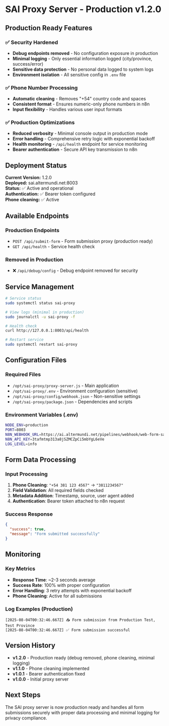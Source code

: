 # SAI Proxy Server - Production v1.2.0

## Production Ready Features

### ✅ Security Hardened
- **Debug endpoints removed** - No configuration exposure in production
- **Minimal logging** - Only essential information logged (city/province, success/error)
- **Sensitive data protection** - No personal data logged to system logs
- **Environment isolation** - All sensitive config in `.env` file

### ✅ Phone Number Processing
- **Automatic cleaning** - Removes "+54" country code and spaces
- **Consistent format** - Ensures numeric-only phone numbers in n8n
- **Input flexibility** - Handles various user input formats

### ✅ Production Optimizations
- **Reduced verbosity** - Minimal console output in production mode
- **Error handling** - Comprehensive retry logic with exponential backoff
- **Health monitoring** - `/api/health` endpoint for service monitoring
- **Bearer authentication** - Secure API key transmission to n8n

## Deployment Status

**Current Version:** 1.2.0  
**Deployed:** sai.altermundi.net:8003  
**Status:** ✅ Active and operational  
**Authentication:** ✅ Bearer token configured  
**Phone cleaning:** ✅ Active  

## Available Endpoints

### Production Endpoints
- `POST /api/submit-form` - Form submission proxy (production ready)
- `GET /api/health` - Service health check

### Removed in Production
- ❌ `/api/debug/config` - Debug endpoint removed for security

## Service Management

```bash
# Service status
sudo systemctl status sai-proxy

# View logs (minimal in production)
sudo journalctl -u sai-proxy -f

# Health check
curl http://127.0.0.1:8003/api/health

# Restart service
sudo systemctl restart sai-proxy
```

## Configuration Files

### Required Files
- `/opt/sai-proxy/proxy-server.js` - Main application
- `/opt/sai-proxy/.env` - Environment configuration (sensitive)
- `/opt/sai-proxy/config/webhook.json` - Non-sensitive settings
- `/opt/sai-proxy/package.json` - Dependencies and scripts

### Environment Variables (.env)
```bash
NODE_ENV=production
PORT=8003
N8N_WEBHOOK_URL=https://ai.altermundi.net/pipelines/webhook/web-form-sai
N8N_API_KEY=3tafmtmp313a8jSZMCZpCi5mbYgL6eVe
LOG_LEVEL=info
```

## Form Data Processing

### Input Processing
1. **Phone Cleaning**: `"+54 381 123 4567"` → `"3811234567"`
2. **Field Validation**: All required fields checked
3. **Metadata Addition**: Timestamp, source, user agent added
4. **Authentication**: Bearer token attached to n8n request

### Success Response
```json
{
  "success": true,
  "message": "Form submitted successfully"
}
```

## Monitoring

### Key Metrics
- **Response Time**: ~2-3 seconds average
- **Success Rate**: 100% with proper configuration  
- **Error Handling**: 3 retry attempts with exponential backoff
- **Phone Cleaning**: Active for all submissions

### Log Examples (Production)
```
[2025-08-04T00:32:46.667Z] 📥 Form submission from Production Test, Test Province
[2025-08-04T00:32:46.667Z] ✅ Form submission successful
```

## Version History

- **v1.2.0** - Production ready (debug removed, phone cleaning, minimal logging)
- **v1.1.0** - Phone cleaning implemented
- **v1.0.1** - Bearer authentication fixed
- **v1.0.0** - Initial proxy server

## Next Steps

The SAI proxy server is now production ready and handles all form submissions securely with proper data processing and minimal logging for privacy compliance.